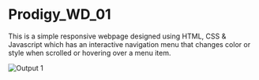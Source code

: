 # Prodigy_WD_01
This is a simple responsive webpage designed using HTML, CSS &amp; Javascript which has an interactive navigation menu that changes color or style when scrolled or hovering over a menu item.

![Output 1](https://github.com/user-attachments/assets/63bffa18-310b-4739-b2a3-e97b4049cb4f)
